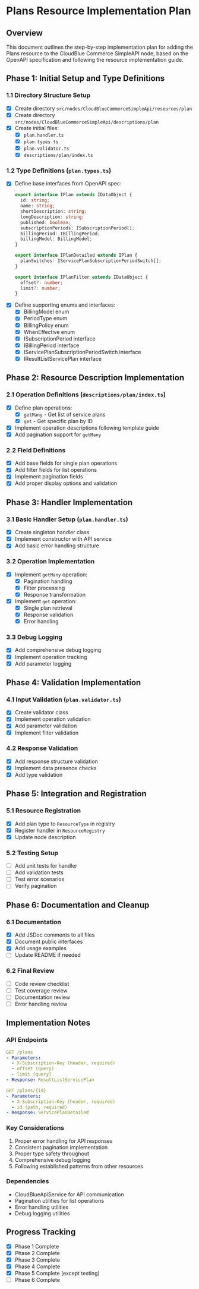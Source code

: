 # Plans Resource Implementation Plan

## Overview
This document outlines the step-by-step implementation plan for adding the Plans resource to the CloudBlue Commerce SimpleAPI node, based on the OpenAPI specification and following the resource implementation guide.

## Phase 1: Initial Setup and Type Definitions

### 1.1 Directory Structure Setup
- [x] Create directory `src/nodes/CloudBlueCommerceSimpleApi/resources/plan`
- [x] Create directory `src/nodes/CloudBlueCommerceSimpleApi/descriptions/plan`
- [x] Create initial files:
  - [x] `plan.handler.ts`
  - [x] `plan.types.ts`
  - [x] `plan.validator.ts`
  - [x] `descriptions/plan/index.ts`

### 1.2 Type Definitions (`plan.types.ts`)
- [x] Define base interfaces from OpenAPI spec:
  ```typescript
  export interface IPlan extends IDataObject {
    id: string;
    name: string;
    shortDescription: string;
    longDescription: string;
    published: boolean;
    subscriptionPeriods: ISubscriptionPeriod[];
    billingPeriod: IBillingPeriod;
    billingModel: BillingModel;
  }

  export interface IPlanDetailed extends IPlan {
    planSwitches: IServicePlanSubscriptionPeriodSwitch[];
  }

  export interface IPlanFilter extends IDataObject {
    offset?: number;
    limit?: number;
  }
  ```
- [x] Define supporting enums and interfaces:
  - [x] BillingModel enum
  - [x] PeriodType enum
  - [x] BillingPolicy enum
  - [x] WhenEffective enum
  - [x] ISubscriptionPeriod interface
  - [x] IBillingPeriod interface
  - [x] IServicePlanSubscriptionPeriodSwitch interface
  - [x] IResultListServicePlan interface

## Phase 2: Resource Description Implementation

### 2.1 Operation Definitions (`descriptions/plan/index.ts`)
- [x] Define plan operations:
  - [x] `getMany` - Get list of service plans
  - [x] `get` - Get specific plan by ID
- [x] Implement operation descriptions following template guide
- [x] Add pagination support for `getMany`

### 2.2 Field Definitions
- [x] Add base fields for single plan operations
- [x] Add filter fields for list operations
- [x] Implement pagination fields
- [x] Add proper display options and validation

## Phase 3: Handler Implementation

### 3.1 Basic Handler Setup (`plan.handler.ts`)
- [x] Create singleton handler class
- [x] Implement constructor with API service
- [x] Add basic error handling structure

### 3.2 Operation Implementation
- [x] Implement `getMany` operation:
  - [x] Pagination handling
  - [x] Filter processing
  - [x] Response transformation
- [x] Implement `get` operation:
  - [x] Single plan retrieval
  - [x] Response validation
  - [x] Error handling

### 3.3 Debug Logging
- [x] Add comprehensive debug logging
- [x] Implement operation tracking
- [x] Add parameter logging

## Phase 4: Validation Implementation

### 4.1 Input Validation (`plan.validator.ts`)
- [x] Create validator class
- [x] Implement operation validation
- [x] Add parameter validation
- [x] Implement filter validation

### 4.2 Response Validation
- [x] Add response structure validation
- [x] Implement data presence checks
- [x] Add type validation

## Phase 5: Integration and Registration

### 5.1 Resource Registration
- [x] Add plan type to `ResourceType` in registry
- [x] Register handler in `ResourceRegistry`
- [x] Update node description

### 5.2 Testing Setup
- [ ] Add unit tests for handler
- [ ] Add validation tests
- [ ] Test error scenarios
- [ ] Verify pagination

## Phase 6: Documentation and Cleanup

### 6.1 Documentation
- [x] Add JSDoc comments to all files
- [x] Document public interfaces
- [x] Add usage examples
- [ ] Update README if needed

### 6.2 Final Review
- [ ] Code review checklist
- [ ] Test coverage review
- [ ] Documentation review
- [ ] Error handling review

## Implementation Notes

### API Endpoints
```yaml
GET /plans
- Parameters:
  - X-Subscription-Key (header, required)
  - offset (query)
  - limit (query)
- Response: ResultListServicePlan

GET /plans/{id}
- Parameters:
  - X-Subscription-Key (header, required)
  - id (path, required)
- Response: ServicePlanDetailed
```

### Key Considerations
1. Proper error handling for API responses
2. Consistent pagination implementation
3. Proper type safety throughout
4. Comprehensive debug logging
5. Following established patterns from other resources

### Dependencies
- CloudBlueApiService for API communication
- Pagination utilities for list operations
- Error handling utilities
- Debug logging utilities

## Progress Tracking
- [x] Phase 1 Complete
- [x] Phase 2 Complete
- [x] Phase 3 Complete
- [x] Phase 4 Complete
- [x] Phase 5 Complete (except testing)
- [ ] Phase 6 Complete
